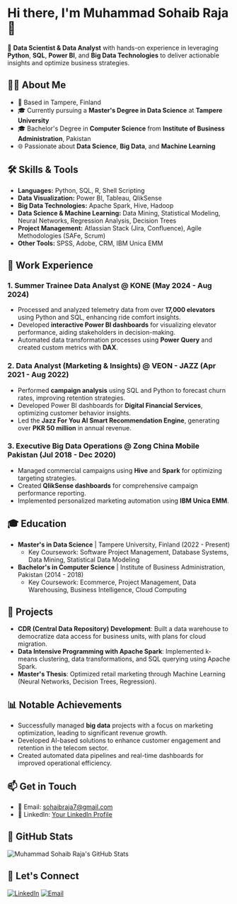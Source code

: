 # Hi there, I'm Muhammad Sohaib Raja 👋

🚀 **Data Scientist & Data Analyst** with hands-on experience in leveraging **Python**, **SQL**, **Power BI**, and **Big Data Technologies** to deliver actionable insights and optimize business strategies.

## 👨‍💻 About Me
- 📍 Based in Tampere, Finland
- 🎓 Currently pursuing a **Master's Degree in Data Science** at **Tampere University**
- 🎓 Bachelor's Degree in **Computer Science** from **Institute of Business Administration**, Pakistan
- 🌐 Passionate about **Data Science**, **Big Data**, and **Machine Learning**

## 🛠️ Skills & Tools
- **Languages:** Python, SQL, R, Shell Scripting
- **Data Visualization:** Power BI, Tableau, QlikSense
- **Big Data Technologies:** Apache Spark, Hive, Hadoop
- **Data Science & Machine Learning:** Data Mining, Statistical Modeling, Neural Networks, Regression Analysis, Decision Trees
- **Project Management:** Atlassian Stack (Jira, Confluence), Agile Methodologies (SAFe, Scrum)
- **Other Tools:** SPSS, Adobe, CRM, IBM Unica EMM

## 🏢 Work Experience
### 1. **Summer Trainee Data Analyst** @ **KONE** (May 2024 - Aug 2024)
- Processed and analyzed telemetry data from over **17,000 elevators** using Python and SQL, enhancing ride comfort insights.
- Developed **interactive Power BI dashboards** for visualizing elevator performance, aiding stakeholders in decision-making.
- Automated data transformation processes using **Power Query** and created custom metrics with **DAX**.

### 2. **Data Analyst (Marketing & Insights)** @ **VEON - JAZZ** (Apr 2021 - Aug 2022)
- Performed **campaign analysis** using SQL and Python to forecast churn rates, improving retention strategies.
- Developed Power BI dashboards for **Digital Financial Services**, optimizing customer behavior insights.
- Led the **Jazz For You AI Smart Recommendation Engine**, generating over **PKR 50 million** in annual revenue.

### 3. **Executive Big Data Operations** @ **Zong China Mobile Pakistan** (Jul 2018 - Dec 2020)
- Managed commercial campaigns using **Hive** and **Spark** for optimizing targeting strategies.
- Created **QlikSense dashboards** for comprehensive campaign performance reporting.
- Implemented personalized marketing automation using **IBM Unica EMM**.

## 🎓 Education
- **Master's in Data Science** | Tampere University, Finland (2022 - Present)
  - Key Coursework: Software Project Management, Database Systems, Data Mining, Statistical Data Modeling
- **Bachelor's in Computer Science** | Institute of Business Administration, Pakistan (2014 - 2018)
  - Key Coursework: Ecommerce, Project Management, Data Warehousing, Business Intelligence, Cloud Computing

## 🚀 Projects
- **CDR (Central Data Repository) Development**: Built a data warehouse to democratize data access for business units, with plans for cloud migration.
- **Data Intensive Programming with Apache Spark**: Implemented k-means clustering, data transformations, and SQL querying using Apache Spark.
- **Master's Thesis**: Optimized retail marketing through Machine Learning (Neural Networks, Decision Trees, Regression).

## 📊 Notable Achievements
- Successfully managed **big data** projects with a focus on marketing optimization, leading to significant revenue growth.
- Developed AI-based solutions to enhance customer engagement and retention in the telecom sector.
- Created automated data pipelines and real-time dashboards for improved operational efficiency.

## 📫 Get in Touch
- 📧 Email: [sohaibraja7@gmail.com](mailto:sohaibraja7@gmail.com)
- 💼 LinkedIn: [Your LinkedIn Profile](https://www.linkedin.com/in/sohaib-raja-a934b8116/)

## 🌟 GitHub Stats
![Muhammad Sohaib Raja's GitHub Stats](https://github-readme-stats.vercel.app/api?username=your-github-username&show_icons=true&theme=blue-green)

## 🔗 Let's Connect
[![LinkedIn](https://img.shields.io/badge/LinkedIn-blue?style=flat&logo=linkedin)](https://www.linkedin.com/in/muhammad-sohaib-raja)
[![Email](https://img.shields.io/badge/Email-D14836?style=flat&logo=gmail&logoColor=white)](mailto:sohaibraja7@gmail.com)
